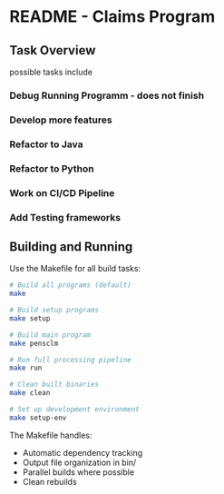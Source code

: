 # README - Claims Program

## Task Overview

possible tasks include

### Debug Running Programm - does not finish

### Develop more features 

### Refactor to Java

### Refactor to Python

### Work on CI/CD Pipeline

### Add Testing frameworks


## Building and Running

Use the Makefile for all build tasks:

```bash
# Build all programs (default)
make

# Build setup programs
make setup

# Build main program
make pensclm

# Run full processing pipeline
make run

# Clean built binaries
make clean

# Set up development environment
make setup-env
```

The Makefile handles:
- Automatic dependency tracking
- Output file organization in bin/
- Parallel builds where possible
- Clean rebuilds
